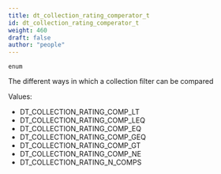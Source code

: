 ```yaml
---
title: dt_collection_rating_comperator_t
id: dt_collection_rating_comperator_t
weight: 460
draft: false
author: "people"
---
```


`enum`

The different ways in which a collection filter can be compared

Values:
* DT_COLLECTION_RATING_COMP_LT
* DT_COLLECTION_RATING_COMP_LEQ
* DT_COLLECTION_RATING_COMP_EQ
* DT_COLLECTION_RATING_COMP_GEQ
* DT_COLLECTION_RATING_COMP_GT
* DT_COLLECTION_RATING_COMP_NE
* DT_COLLECTION_RATING_N_COMPS

